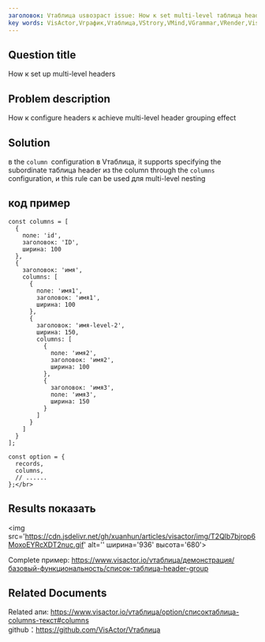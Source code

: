 ```yaml
---
заголовок: Vтаблица usвозраст issue: How к set multi-level таблица headers</br>
key words: VisActor,Vграфик,Vтаблица,VStrory,VMind,VGrammar,VRender,Visualization,график,данные,таблица,Graph,Gis,LLM
---
```

## Question title

How к set up multi-level headers</br>


## Problem description

How к configure headers к achieve multi-level header grouping effect</br>


## Solution

в the `column `configuration в Vтаблица, it supports specifying the subordinate таблица header из the column through the `columns `configuration, и this rule can be used для multi-level nesting</br>


## код пример

```
const columns = [
  {
    поле: 'id',
    заголовок: 'ID',
    ширина: 100
  },
  {
    заголовок: 'имя',
    columns: [
      {
        поле: 'имя1',
        заголовок: 'имя1',
        ширина: 100
      },
      {
        заголовок: 'имя-level-2',
        ширина: 150,
        columns: [
          {
            поле: 'имя2',
            заголовок: 'имя2',
            ширина: 100
          },
          {
            заголовок: 'имя3',
            поле: 'имя3',
            ширина: 150
          }
        ]
      }
    ]
  }
];

const option = {
  records,
  columns,
  // ......
};</br>
```


## Results показать

<img src='https://cdn.jsdelivr.net/gh/xuanhun/articles/visactor/img/T2Qlb7bjrop6MoxoEYRcXDT2nuc.gif' alt='' ширина='936' высота='680'>

Complete пример: https://www.visactor.io/vтаблица/демонстрация/базовый-функциональность/список-таблица-header-group</br>
## Related Documents

Related апи: https://www.visactor.io/vтаблица/option/списоктаблица-columns-текст#columns</br>
github：https://github.com/VisActor/Vтаблица</br>



